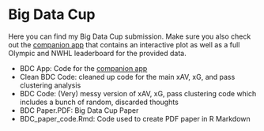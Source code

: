 # Big Data Cup

Here you can find my Big Data Cup submission. Make sure you also check out the [companion app](https://benhowell71.shinyapps.io/BigDataCupApp/) that contains an interactive plot as well as a full Olympic and NWHL leaderboard for the provided data.

* BDC App: Code for the [companion app](https://benhowell71.shinyapps.io/BigDataCupApp/)
* Clean BDC Code: cleaned up code for the main xAV, xG, and pass clustering analysis
* BDC Code: (Very) messy version of xAV, xG, pass clustering code which includes a bunch of random, discarded thoughts
* BDC Paper.PDF: Big Data Cup Paper
* BDC_paper_code.Rmd: Code used to create PDF paper in R Markdown
